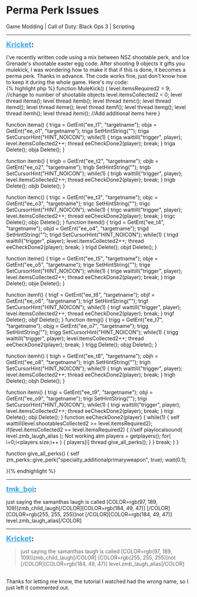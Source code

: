 # Perma Perk Issues
Game Modding | Call of Duty: Black Ops 3 | Scripting

---
<strong style="font-size: 1.4em;"><span style="text-decoration: underline;text-decoration-color: #34a7f9;"><span style="color:#34a7f9;">Kricket</span></span>:</strong>

<p>I&#39;ve recently written code using a mix between NSZ shootable perk, and Ice Grenade&#39;s shootable easter egg code. After shooting 9 objects it gifts you mulekick, I was wondering how to make it that if this is done, it becomes a perma perk. Thanks in advance. The code works fine, just don&#39;t know how to keep it during the whole game. Here&#39;s my code:<br />{% highlight php %}
function MuleKick()
{
    level.itemsRequired2 = 9; //change to number of shootable objects
    level.itemsCollected2 = 0;
    level thread itema();
    level thread itemb();
    level thread itemc();
    level thread itemd();
    level thread iteme();
    level thread itemf();
    level thread itemg();
    level thread itemh();
    level thread itemi();
    //Add additional items here
}
 
function itema()
{
    triga = GetEnt(&quot;ee_t1&quot;, &quot;targetname&quot;);
    obja = GetEnt(&quot;ee_o1&quot;, &quot;targetname&quot;);
    triga SetHintString(&quot;&quot;);
    triga SetCursorHint(&quot;HINT_NOICON&quot;);
    while(1)
    {
        triga waittill(&quot;trigger&quot;, player);
        level.itemsCollected2++;
        thread eeCheckDone2(player);
        break;
    }
    triga Delete();
    obja Delete();
}
 
function itemb()
{
    trigb = GetEnt(&quot;ee_t2&quot;, &quot;targetname&quot;);
    objb = GetEnt(&quot;ee_o2&quot;, &quot;targetname&quot;);
    trigb SetHintString(&quot;&quot;);
    trigb SetCursorHint(&quot;HINT_NOICON&quot;);
    while(1)
    {
        trigb waittill(&quot;trigger&quot;, player);
        level.itemsCollected2++;
        thread eeCheckDone2(player);
        break;
    }
    trigb Delete();
    objb Delete();
}
 
function itemc()
{
    trigc = GetEnt(&quot;ee_t3&quot;, &quot;targetname&quot;);
    objc = GetEnt(&quot;ee_o3&quot;, &quot;targetname&quot;);
    trigc SetHintString(&quot;&quot;);
    trigc SetCursorHint(&quot;HINT_NOICON&quot;);
    while(1)
    {
        trigc waittill(&quot;trigger&quot;, player);
        level.itemsCollected2++;
        thread eeCheckDone2(player);
        break;
    }
    trigc Delete();
    objc Delete();
}
function itemd()
{
    trigd = GetEnt(&quot;ee_t4&quot;, &quot;targetname&quot;);
    objd = GetEnt(&quot;ee_o4&quot;, &quot;targetname&quot;);
    trigd SetHintString(&quot;&quot;);
    trigd SetCursorHint(&quot;HINT_NOICON&quot;);
    while(1)
    {
        trigd waittill(&quot;trigger&quot;, player);
        level.itemsCollected2++;
        thread eeCheckDone2(player);
        break;
    }
    trigd Delete();
    objd Delete();
}
 
function iteme()
{
    trige = GetEnt(&quot;ee_t5&quot;, &quot;targetname&quot;);
    obje = GetEnt(&quot;ee_o5&quot;, &quot;targetname&quot;);
    trige SetHintString(&quot;&quot;);
    trige SetCursorHint(&quot;HINT_NOICON&quot;);
    while(1)
    {
        trige waittill(&quot;trigger&quot;, player);
        level.itemsCollected2++;
        thread eeCheckDone2(player);
        break;
    }
    trige Delete();
    obje Delete();
}
 
function itemf()
{
    trigf = GetEnt(&quot;ee_t6&quot;, &quot;targetname&quot;);
    objf = GetEnt(&quot;ee_o6&quot;, &quot;targetname&quot;);
    trigf SetHintString(&quot;&quot;);
    trigf SetCursorHint(&quot;HINT_NOICON&quot;);
    while(1)
    {
        trigf waittill(&quot;trigger&quot;, player);
        level.itemsCollected2++;
        thread eeCheckDone2(player);
        break;
    }
    trigf Delete();
    objf Delete();
}
function itemg()
{
    trigg = GetEnt(&quot;ee_t7&quot;, &quot;targetname&quot;);
    objg = GetEnt(&quot;ee_o7&quot;, &quot;targetname&quot;);
    trigg SetHintString(&quot;&quot;);
    trigg SetCursorHint(&quot;HINT_NOICON&quot;);
    while(1)
    {
        trigg waittill(&quot;trigger&quot;, player);
        level.itemsCollected2++;
        thread eeCheckDone2(player);
        break;
    }
    trigg Delete();
    objg Delete();
}
 
function itemh()
{
    trigh = GetEnt(&quot;ee_t8&quot;, &quot;targetname&quot;);
    objh = GetEnt(&quot;ee_o8&quot;, &quot;targetname&quot;);
    trigh SetHintString(&quot;&quot;);
    trigh SetCursorHint(&quot;HINT_NOICON&quot;);
    while(1)
    {
        trigh waittill(&quot;trigger&quot;, player);
        level.itemsCollected2++;
        thread eeCheckDone2(player);
        break;
    }
    trigh Delete();
    objh Delete();
}
 
function itemi()
{
    trigi = GetEnt(&quot;ee_t9&quot;, &quot;targetname&quot;);
    obji = GetEnt(&quot;ee_o9&quot;, &quot;targetname&quot;);
    trigi SetHintString(&quot;&quot;);
    trigi SetCursorHint(&quot;HINT_NOICON&quot;);
    while(1)
    {
        trigi waittill(&quot;trigger&quot;, player);
        level.itemsCollected2++;
        thread eeCheckDone2(player);
        break;
    }
    trigi Delete();
    obji Delete();
}
function eeCheckDone2(player)
{
    while(1)
    {
        self waittill(level.shootablesCollected2 &gt;= level.itemsRequired2);
        if(level.itemsCollected2 == level.itemsRequired2)
        {
            //self playlocalsound( level.zmb_laugh_alias ); Not working atm
            players = getplayers();
            for( i=0;i&lt;players.size;i++ )
            {
                players[i] thread give_all_perks();
            }
        }
        break;
    }
}

function give_all_perks()
{
    self zm_perks::give_perk(&quot;specialty_additionalprimaryweapon&quot;, true);
    wait(0.1);
    
}{% endhighlight %}
</p>

---
<strong style="font-size: 1.4em;"><span style="text-decoration: underline;text-decoration-color: #34a7f9;"><span style="color:#34a7f9;">tmk_boi</span></span>:</strong>

<p>just saying the samanthas laugh is called [COLOR=rgb(97, 189, 109)]zmb_child_laugh[/COLOR][COLOR=rgb(184, 49, 47)] [/COLOR][COLOR=rgb(255, 255, 255)]not [/COLOR][COLOR=rgb(184, 49, 47)] level.zmb_laugh_alias[/COLOR]</p>

---
<strong style="font-size: 1.4em;"><span style="text-decoration: underline;text-decoration-color: #34a7f9;"><span style="color:#34a7f9;">Kricket</span></span>:</strong>

<p><blockquote>just saying the samanthas laugh is called [COLOR=rgb(97, 189, 109)]zmb_child_laugh[/COLOR] [COLOR=rgb(255, 255, 255)]not [/COLOR][COLOR=rgb(184, 49, 47)] level.zmb_laugh_alias[/COLOR]<br /></blockquote><br />Thanks for letting me know, the tutorial I watched had the wrong name, so I just left it commented out.</p>
